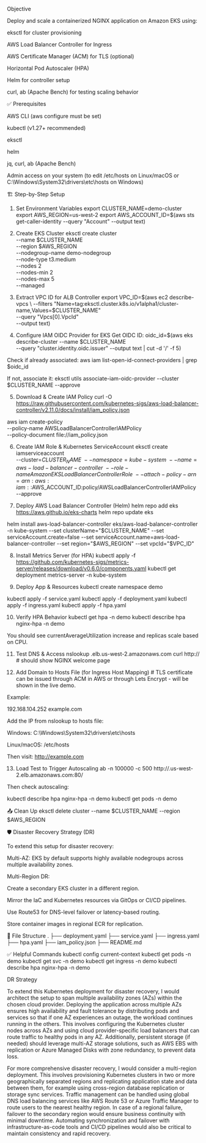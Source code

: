 Objective

Deploy and scale a containerized NGINX application on Amazon EKS using:

eksctl for cluster provisioning

AWS Load Balancer Controller for Ingress

AWS Certificate Manager (ACM) for TLS (optional)

Horizontal Pod Autoscaler (HPA)

Helm for controller setup

curl, ab (Apache Bench) for testing scaling behavior

✅ Prerequisites

AWS CLI (aws configure must be set)

kubectl (v1.27+ recommended)

eksctl

helm

jq, curl, ab (Apache Bench)

Admin access on your system (to edit /etc/hosts on Linux/macOS or C:\Windows\System32\drivers\etc\hosts on Windows)

🏗️ Step-by-Step Setup
1. Set Environment Variables
export CLUSTER_NAME=demo-cluster
export AWS_REGION=us-west-2
export AWS_ACCOUNT_ID=$(aws sts get-caller-identity --query "Account" --output text)

2. Create EKS Cluster
eksctl create cluster \
  --name $CLUSTER_NAME \
  --region $AWS_REGION \
  --nodegroup-name demo-nodegroup \
  --node-type t3.medium \
  --nodes 2 \
  --nodes-min 2 \
  --nodes-max 5 \
  --managed

3. Extract VPC ID for ALB Controller
export VPC_ID=$(aws ec2 describe-vpcs \
  --filters "Name=tag:eksctl.cluster.k8s.io/v1alpha1/cluster-name,Values=$CLUSTER_NAME" \
  --query "Vpcs[0].VpcId" \
  --output text)

4. Configure IAM OIDC Provider for EKS
Get OIDC ID:
oidc_id=$(aws eks describe-cluster --name $CLUSTER_NAME \
  --query "cluster.identity.oidc.issuer" --output text | cut -d '/' -f 5)

Check if already associated:
aws iam list-open-id-connect-providers | grep $oidc_id

If not, associate it:
eksctl utils associate-iam-oidc-provider --cluster $CLUSTER_NAME --approve

5. Download & Create IAM Policy
curl -O https://raw.githubusercontent.com/kubernetes-sigs/aws-load-balancer-controller/v2.11.0/docs/install/iam_policy.json

aws iam create-policy \
  --policy-name AWSLoadBalancerControllerIAMPolicy \
  --policy-document file://iam_policy.json

6. Create IAM Role & Kubernetes ServiceAccount
eksctl create iamserviceaccount \
  --cluster=$CLUSTER_NAME \
  --namespace=kube-system \
  --name=aws-load-balancer-controller \
  --role-name AmazonEKSLoadBalancerControllerRole \
  --attach-policy-arn=arn:aws:iam::$AWS_ACCOUNT_ID:policy/AWSLoadBalancerControllerIAMPolicy \
  --approve

7. Deploy AWS Load Balancer Controller (Helm)
helm repo add eks https://aws.github.io/eks-charts
helm repo update eks

helm install aws-load-balancer-controller eks/aws-load-balancer-controller -n kube-system --set clusterName="$CLUSTER_NAME" --set serviceAccount.create=false --set serviceAccount.name=aws-load-balancer-controller --set region="$AWS_REGION" --set vpcId="$VPC_ID"

8. Install Metrics Server (for HPA)
kubectl apply -f https://github.com/kubernetes-sigs/metrics-server/releases/download/v0.6.0/components.yaml
kubectl get deployment metrics-server -n kube-system

9. Deploy App & Resources
kubectl create namespace demo

kubectl apply -f service.yaml
kubectl apply -f deployment.yaml
kubectl apply -f ingress.yaml
kubectl apply -f hpa.yaml

10. Verify HPA Behavior
kubectl get hpa -n demo
kubectl describe hpa nginx-hpa -n demo


You should see currentAverageUtilization increase and replicas scale based on CPU.

11. Test DNS & Access
nslookup <your-load-balancer-dns>.elb.us-west-2.amazonaws.com
curl http://<resolved-ip>    # should show NGINX welcome page

12. Add Domain to Hosts File (for Ingress Host Mapping) # TLS certificate can be issued through ACM in AWS or through Lets Encrypt - will be shown in the live demo. 

Example:

192.168.104.252 example.com


Add the IP from nslookup to hosts file:

Windows: C:\Windows\System32\drivers\etc\hosts

Linux/macOS: /etc/hosts

Then visit: http://example.com

13. Load Test to Trigger Autoscaling
ab -n 100000 -c 500 http://<loadbalancer-dns>.us-west-2.elb.amazonaws.com:80/


Then check autoscaling:

kubectl describe hpa nginx-hpa -n demo
kubectl get pods -n demo

📤 Clean Up
eksctl delete cluster --name $CLUSTER_NAME --region $AWS_REGION

🛡️ Disaster Recovery Strategy (DR)

To extend this setup for disaster recovery:

Multi-AZ: EKS by default supports highly available nodegroups across multiple availability zones.

Multi-Region DR:

Create a secondary EKS cluster in a different region.

Mirror the IaC and Kubernetes resources via GitOps or CI/CD pipelines.

Use Route53 for DNS-level failover or latency-based routing.

Store container images in regional ECR for replication.

📁 File Structure
.
├── deployment.yaml
├── service.yaml
├── ingress.yaml
├── hpa.yaml
├── iam_policy.json
├── README.md

✅ Helpful Commands
kubectl config current-context
kubectl get pods -n demo
kubectl get svc -n demo
kubectl get ingress -n demo
kubectl describe hpa nginx-hpa -n demo

DR Strategy

To extend this Kubernetes deployment for disaster recovery, I would architect the setup to span multiple availability zones (AZs) within the chosen cloud provider. Deploying the application across multiple AZs ensures high availability and fault tolerance by distributing pods and services so that if one AZ experiences an outage, the workload continues running in the others. This involves configuring the Kubernetes cluster nodes across AZs and using cloud provider-specific load balancers that can route traffic to healthy pods in any AZ. Additionally, persistent storage (if needed) should leverage multi-AZ storage solutions, such as AWS EBS with replication or Azure Managed Disks with zone redundancy, to prevent data loss.

For more comprehensive disaster recovery, I would consider a multi-region deployment. This involves provisioning Kubernetes clusters in two or more geographically separated regions and replicating application state and data between them, for example using cross-region database replication or storage sync services. Traffic management can be handled using global DNS load balancing services like AWS Route 53 or Azure Traffic Manager to route users to the nearest healthy region. In case of a regional failure, failover to the secondary region would ensure business continuity with minimal downtime. Automating synchronization and failover with infrastructure-as-code tools and CI/CD pipelines would also be critical to maintain consistency and rapid recovery.
